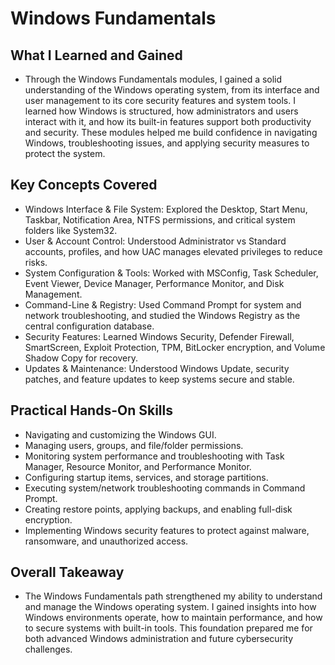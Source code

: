 # Windows Fundamentals

## What I Learned and Gained

- Through the Windows Fundamentals modules, I gained a solid understanding of the Windows operating system, from its interface and user management to its core security features and system tools. I learned how Windows is structured, how administrators and users interact with it, and how its built-in features support both productivity and security. These modules helped me build confidence in navigating Windows, troubleshooting issues, and applying security measures to protect the system.

## Key Concepts Covered
- Windows Interface & File System: Explored the Desktop, Start Menu, Taskbar, Notification Area, NTFS permissions, and critical system folders like System32.
- User & Account Control: Understood Administrator vs Standard accounts, profiles, and how UAC manages elevated privileges to reduce risks.
- System Configuration & Tools: Worked with MSConfig, Task Scheduler, Event Viewer, Device Manager, Performance Monitor, and Disk Management.
- Command-Line & Registry: Used Command Prompt for system and network troubleshooting, and studied the Windows Registry as the central configuration database.
- Security Features: Learned Windows Security, Defender Firewall, SmartScreen, Exploit Protection, TPM, BitLocker encryption, and Volume Shadow Copy for recovery.
- Updates & Maintenance: Understood Windows Update, security patches, and feature updates to keep systems secure and stable.

## Practical Hands-On Skills
- Navigating and customizing the Windows GUI.
- Managing users, groups, and file/folder permissions.
- Monitoring system performance and troubleshooting with Task Manager, Resource Monitor, and Performance Monitor.
- Configuring startup items, services, and storage partitions.
- Executing system/network troubleshooting commands in Command Prompt.
- Creating restore points, applying backups, and enabling full-disk encryption.
- Implementing Windows security features to protect against malware, ransomware, and unauthorized access.

## Overall Takeaway
- The Windows Fundamentals path strengthened my ability to understand and manage the Windows operating system. I gained insights into how Windows environments operate, how to maintain performance, and how to secure systems with built-in tools. This foundation prepared me for both advanced Windows administration and future cybersecurity challenges.
